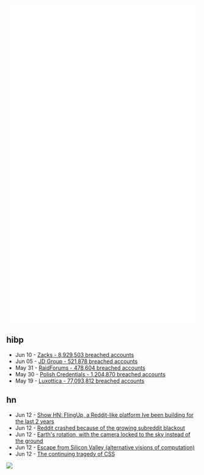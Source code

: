 ![Metrics](https://raw.githubusercontent.com/phixion/phixion/master/metrics.svg)

## hibp

<!--
for https://github.com/phixion/phixion/blob/main/.github/workflows/feeds.yml
-->
<!--START_SECTION:haveibeenpwnd-->
- Jun 10 - [Zacks - 8,929,503 breached accounts](https://haveibeenpwned.com/PwnedWebsites#Zacks)
- Jun 05 - [JD Group - 521,878 breached accounts](https://haveibeenpwned.com/PwnedWebsites#JDGroup)
- May 31 - [RaidForums - 478,604 breached accounts](https://haveibeenpwned.com/PwnedWebsites#RaidForums)
- May 30 - [Polish Credentials - 1,204,870 breached accounts](https://haveibeenpwned.com/PwnedWebsites#PolishCredentials)
- May 19 - [Luxottica - 77,093,812 breached accounts](https://haveibeenpwned.com/PwnedWebsites#Luxottica)
<!--END_SECTION:haveibeenpwnd-->

## hn

<!--
for https://github.com/phixion/phixion/blob/main/.github/workflows/feeds.yml
-->
<!--START_SECTION:hn-->
- Jun 12 - [Show HN: FlingUp, a Reddit-like platform Ive been building for the last 2 years](https://flingup.com)
- Jun 12 - [Reddit crashed because of the growing subreddit blackout](https://www.theverge.com/2023/6/12/23758002/reddit-crashing-api-protest-subreddit-private-going-dark)
- Jun 12 - [Earth's rotation, with the camera locked to the sky instead of the ground](https://mastodon.social/@coreyspowell/110531182569820738)
- Jun 12 - [Escape from Silicon Valley (alternative visions of computation)](https://monroelab.net/escape-from-silicon-valley-alternative-visions-of-computation)
- Jun 12 - [The continuing tragedy of CSS](https://paulrobertlloyd.com/2023/162/a1/css_day/)
<!--END_SECTION:hn-->

<!--
for https://yhype.me
-->
![](https://hit.yhype.me/github/profile?user_id=13013670)
